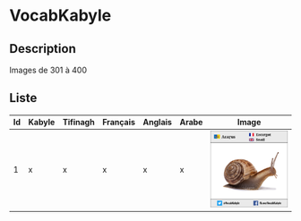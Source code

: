 
# VocabKabyle
## Description

Images de 301 à 400

## Liste
| Id        | Kabyle          | Tifinagh      | Français        | Anglais             | Arabe        | Image             |
|-----------|-----------------|---------------|-----------------|---------------------|--------------|-------------------|
| 1         | x               | x             | x               | x                   | x            | ![Image1][Img1]   |




[Img1]:https://raw.githubusercontent.com/VocabKabyle/VocabKabyle/master/Type_1/images/301.png
[Img2]:https://raw.githubusercontent.com/VocabKabyle/VocabKabyle/master/Type_1/images/302.png
[Img3]:https://raw.githubusercontent.com/VocabKabyle/VocabKabyle/master/Type_1/images/303.png
[Img4]:https://raw.githubusercontent.com/VocabKabyle/VocabKabyle/master/Type_1/images/304.png
[Img5]:https://raw.githubusercontent.com/VocabKabyle/VocabKabyle/master/Type_1/images/305.png
[Img6]:https://raw.githubusercontent.com/VocabKabyle/VocabKabyle/master/Type_1/images/306.png
[Img7]:https://raw.githubusercontent.com/VocabKabyle/VocabKabyle/master/Type_1/images/307.png
[Img8]:https://raw.githubusercontent.com/VocabKabyle/VocabKabyle/master/Type_1/images/308.png
[Img9]:https://raw.githubusercontent.com/VocabKabyle/VocabKabyle/master/Type_1/images/309.png
[Img10]:https://raw.githubusercontent.com/VocabKabyle/VocabKabyle/master/Type_1/images/310.png
